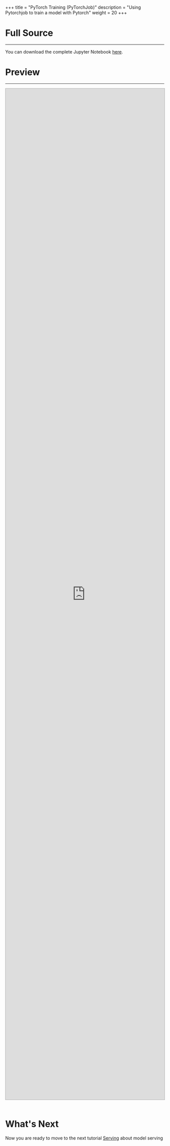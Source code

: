 +++
title = "PyTorch Training (PyTorchJob)"
description = "Using Pytorchjob to train a model with Pytorch"
weight = 20
+++

# Full Source
---
You can download the complete Jupyter Notebook [here](https://github.com/vmware/ml-ops-platform-for-vsphere/blob/main/website/content/en/docs/kubeflow-tutorial/lab3.ipynb).

# Preview 
---
<div>
<iframe 
style="
width: 100%;
height: 80vh;
border: 1px solid #aaa;
margin-bottom: 20px;
"
src="https://nbviewer.org/github/vmware/ml-ops-platform-for-vsphere/blob/main/website/content/en/docs/kubeflow-tutorial/lab3.ipynb?flush_cache=true">
</iframe>
</div>

# What's Next

Now you are ready to move to the next tutorial [Serving](../lab4) about model serving
